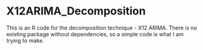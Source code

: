 # X12ARIMA_Decomposition
This is an R code for the decomposition technique - X12 ARIMA. There is no existing package without dependencies, so a simple code is what I am trying to make.
